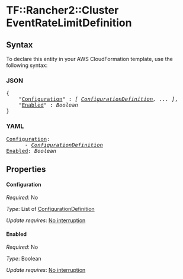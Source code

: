 # TF::Rancher2::Cluster EventRateLimitDefinition

## Syntax

To declare this entity in your AWS CloudFormation template, use the following syntax:

### JSON

<pre>
{
    "<a href="#configuration" title="Configuration">Configuration</a>" : <i>[ <a href="configurationdefinition.md">ConfigurationDefinition</a>, ... ]</i>,
    "<a href="#enabled" title="Enabled">Enabled</a>" : <i>Boolean</i>
}
</pre>

### YAML

<pre>
<a href="#configuration" title="Configuration">Configuration</a>: <i>
      - <a href="configurationdefinition.md">ConfigurationDefinition</a></i>
<a href="#enabled" title="Enabled">Enabled</a>: <i>Boolean</i>
</pre>

## Properties

#### Configuration

_Required_: No

_Type_: List of <a href="configurationdefinition.md">ConfigurationDefinition</a>

_Update requires_: [No interruption](https://docs.aws.amazon.com/AWSCloudFormation/latest/UserGuide/using-cfn-updating-stacks-update-behaviors.html#update-no-interrupt)

#### Enabled

_Required_: No

_Type_: Boolean

_Update requires_: [No interruption](https://docs.aws.amazon.com/AWSCloudFormation/latest/UserGuide/using-cfn-updating-stacks-update-behaviors.html#update-no-interrupt)

